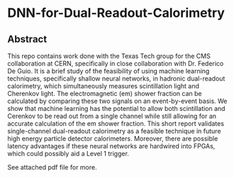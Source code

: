 # DNN-for-Dual-Readout-Calorimetry

## Abstract
This repo contains work done with the Texas Tech group for the CMS collaboration at CERN, specifically in close collaboration with Dr. Federico De Guio. It is a brief study of the feasibility of using machine learning techniques, specifically shallow neural networks, in hadronic dual-readout calorimetry, which simultaneously measures scintillation light and Cherenkov light. The electromagnetic (em) shower fraction can be calculated by comparing these two signals on an event-by-event basis. We show that machine learning has the potential to allow both scintillation and Cerenkov to be read out from a single channel while still allowing for an accurate calculation of the em shower fraction. This short report validates single-channel dual-readout calorimetry as a feasible technique in future high energy particle detector calorimeters. Moreover, there are possible latency advantages if these neural networks are hardwired into FPGAs, which could possibly aid a Level 1 trigger.


See attached pdf file for more.

